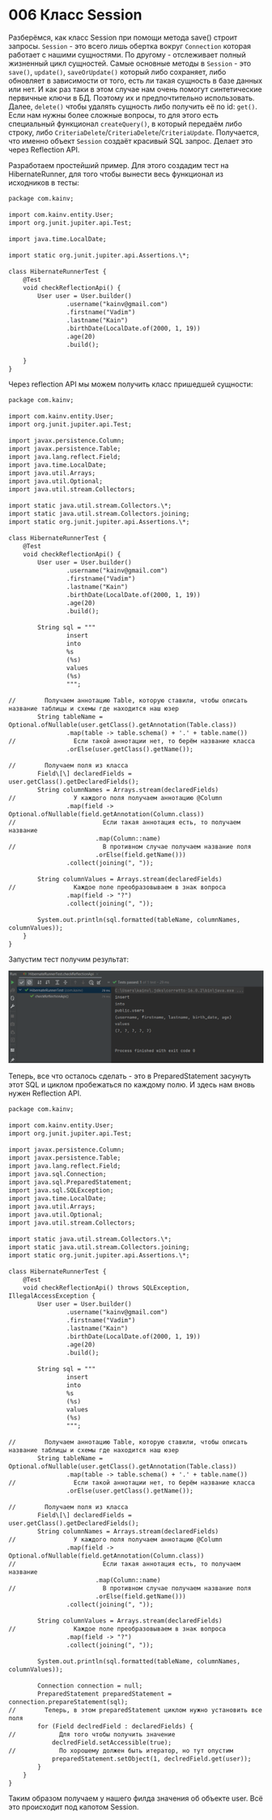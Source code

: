 006 Класс Session
=================

Разберёмся, как класс Session при помощи метода save() строит запросы. `Session` - это всего лишь обертка вокруг `Connection` которая работает с нашими сущностями. По другому - отслеживает полный жизненный цикл сущностей. Самые основные методы в `Session` - это `save()`, `update()`, `saveOrUpdate()` который либо сохраняет, либо обновляет в зависимости от того, есть ли такая сущность в базе данных или нет. И как раз таки в этом случае нам очень помогут синтетические первичные ключи в БД. Поэтому их и предпочтительно использовать. Далее, `delete()` чтобы удалять сущность либо получить её по id: `get()`. Если нам нужны более сложные вопросы, то для этого есть специальный функционал `createQuery()`, в который передаём либо строку, либо `CriteriaDelete`/`CriteriaDelete`/`CriteriaUpdate`. Получается, что именно объект `Session` создаёт красивый SQL запрос. Делает это через Reflection API.

Разработаем простейший пример. Для этого создадим тест на HibernateRunner, для того чтобы вынести весь функционал из исходников в тесты:

    package com.kainv;

    import com.kainv.entity.User;
    import org.junit.jupiter.api.Test;

    import java.time.LocalDate;

    import static org.junit.jupiter.api.Assertions.\*;

    class HibernateRunnerTest {
        @Test
        void checkReflectionApi() {
            User user = User.builder()
                    .username("kainv@gmail.com")
                    .firstname("Vadim")
                    .lastname("Kain")
                    .birthDate(LocalDate.of(2000, 1, 19))
                    .age(20)
                    .build();

        }
    }


Через reflection API мы можем получить класс пришедшей сущности:

    package com.kainv;

    import com.kainv.entity.User;
    import org.junit.jupiter.api.Test;

    import javax.persistence.Column;
    import javax.persistence.Table;
    import java.lang.reflect.Field;
    import java.time.LocalDate;
    import java.util.Arrays;
    import java.util.Optional;
    import java.util.stream.Collectors;

    import static java.util.stream.Collectors.\*;
    import static java.util.stream.Collectors.joining;
    import static org.junit.jupiter.api.Assertions.\*;

    class HibernateRunnerTest {
        @Test
        void checkReflectionApi() {
            User user = User.builder()
                    .username("kainv@gmail.com")
                    .firstname("Vadim")
                    .lastname("Kain")
                    .birthDate(LocalDate.of(2000, 1, 19))
                    .age(20)
                    .build();

            String sql = """
                    insert
                    into
                    %s
                    (%s)
                    values
                    (%s)
                    """;

    //        Получаем аннотацию Table, которую ставили, чтобы описать название таблицы и схемы где находится наш юзер
            String tableName = Optional.ofNullable(user.getClass().getAnnotation(Table.class))
                    .map(table -> table.schema() + '.' + table.name())
    //                Если такой аннотации нет, то берём название класса
                    .orElse(user.getClass().getName());

    //        Получаем поля из класса
            Field\[\] declaredFields = user.getClass().getDeclaredFields();
            String columnNames = Arrays.stream(declaredFields)
    //                У каждого поля получаем аннотацию @Column
                    .map(field -> Optional.ofNullable(field.getAnnotation(Column.class))
    //                        Если такая аннотация есть, то получаем название
                            .map(Column::name)
    //                        В противном случае получаем название поля
                            .orElse(field.getName()))
                    .collect(joining(", "));

            String columnValues = Arrays.stream(declaredFields)
    //                Каждое поле преобразовываем в знак вопроса
                    .map(field -> "?")
                    .collect(joining(", "));

            System.out.println(sql.formatted(tableName, columnNames, columnValues));
        }
    }


Запустим тест получим результат:

![](src/main/resources/precis/h-006-1.png)

Теперь, все что осталось сделать - это в PreparedStatement засунуть этот SQL и циклом пробежаться по каждому полю. И здесь нам вновь нужен Reflection API.

    package com.kainv;
    
    import com.kainv.entity.User;
    import org.junit.jupiter.api.Test;
    
    import javax.persistence.Column;
    import javax.persistence.Table;
    import java.lang.reflect.Field;
    import java.sql.Connection;
    import java.sql.PreparedStatement;
    import java.sql.SQLException;
    import java.time.LocalDate;
    import java.util.Arrays;
    import java.util.Optional;
    import java.util.stream.Collectors;
    
    import static java.util.stream.Collectors.\*;
    import static java.util.stream.Collectors.joining;
    import static org.junit.jupiter.api.Assertions.\*;
    
    class HibernateRunnerTest {
        @Test
        void checkReflectionApi() throws SQLException, IllegalAccessException {
            User user = User.builder()
                    .username("kainv@gmail.com")
                    .firstname("Vadim")
                    .lastname("Kain")
                    .birthDate(LocalDate.of(2000, 1, 19))
                    .age(20)
                    .build();
    
            String sql = """
                    insert
                    into
                    %s
                    (%s)
                    values
                    (%s)
                    """;
    
    //        Получаем аннотацию Table, которую ставили, чтобы описать название таблицы и схемы где находится наш юзер
            String tableName = Optional.ofNullable(user.getClass().getAnnotation(Table.class))
                    .map(table -> table.schema() + '.' + table.name())
    //                Если такой аннотации нет, то берём название класса
                    .orElse(user.getClass().getName());
    
    //        Получаем поля из класса
            Field\[\] declaredFields = user.getClass().getDeclaredFields();
            String columnNames = Arrays.stream(declaredFields)
    //                У каждого поля получаем аннотацию @Column
                    .map(field -> Optional.ofNullable(field.getAnnotation(Column.class))
    //                        Если такая аннотация есть, то получаем название
                            .map(Column::name)
    //                        В противном случае получаем название поля
                            .orElse(field.getName()))
                    .collect(joining(", "));
    
            String columnValues = Arrays.stream(declaredFields)
    //                Каждое поле преобразовываем в знак вопроса
                    .map(field -> "?")
                    .collect(joining(", "));
    
            System.out.println(sql.formatted(tableName, columnNames, columnValues));
    
            Connection connection = null;
            PreparedStatement preparedStatement = connection.prepareStatement(sql);
    //        Теперь, в этом preparedStatement циклом нужно установить все поля
            for (Field declredField : declaredFields) {
    //            Для того чтобы получить значение
                declredField.setAccessible(true);
    //            По хорошему должен быть итератор, но тут опустим
                preparedStatement.setObject(1, declredField.get(user));
            }
        }
    }


Таким образом получаем у нашего филда значения об объекте user. Всё это происходит под капотом Session.